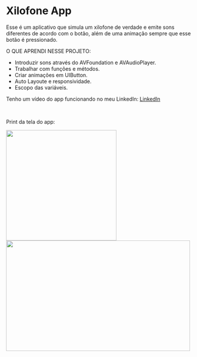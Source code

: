 # Xilofone App

Esse é um aplicativo que simula um xilofone de verdade e emite sons diferentes de acordo com o botão, além de uma animação sempre que esse botão é pressionado.

O QUE APRENDI NESSE PROJETO:

- Introduzir sons através do AVFoundation e AVAudioPlayer.
- Trabalhar com funções e métodos.
- Criar animações em UIButton.
- Auto Layoute e responsividade.
- Escopo das variáveis.


Tenho um vídeo do app funcionando no meu LinkedIn:
<a href="https://www.linkedin.com/feed/update/urn:li:activity:6873690377417748480/" target = "_blank">LinkedIn</a>



<br>
<div>
<p>Print da tela do app:</p>
<img src="https://user-images.githubusercontent.com/93380504/144930405-41830b53-b90a-4200-a56e-122f8cc6a9bb.png" width="300px" />
<img src="https://user-images.githubusercontent.com/93380504/144930610-071cadb4-5a84-4114-ab93-dbbbdef5dab3.png" width="500px" height="300px" />
</div>
